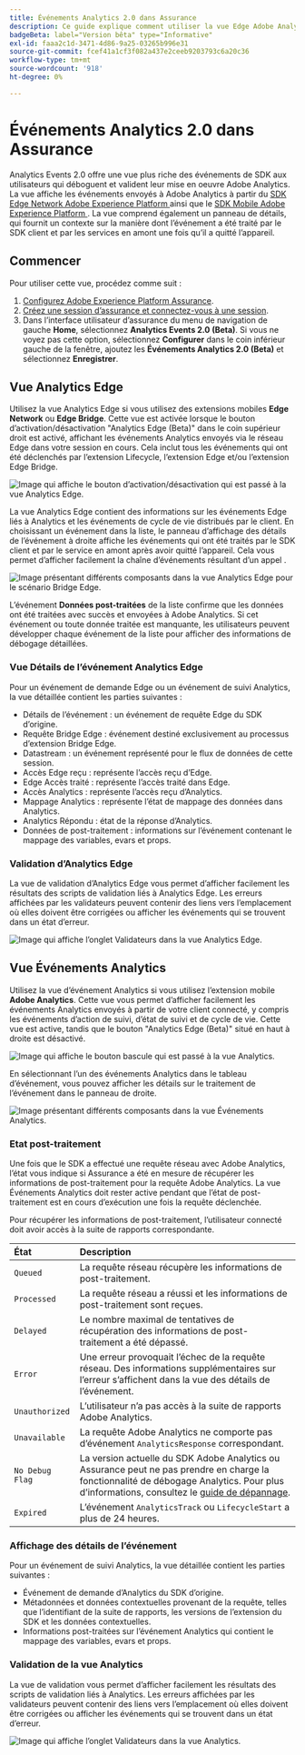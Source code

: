 ```yaml
---
title: Événements Analytics 2.0 dans Assurance
description: Ce guide explique comment utiliser la vue Edge Adobe Analytics et Analytics avec Adobe Experience Platform Assurance.
badgeBeta: label="Version bêta" type="Informative"
exl-id: faaa2c1d-3471-4d86-9a25-03265b996e31
source-git-commit: fcef41a1cf3f082a437e2ceeb9203793c6a20c36
workflow-type: tm+mt
source-wordcount: '918'
ht-degree: 0%

---
```


# Événements Analytics 2.0 dans Assurance

Analytics Events 2.0 offre une vue plus riche des événements de SDK aux utilisateurs qui déboguent et valident leur mise en oeuvre Adobe Analytics. La vue affiche les événements envoyés à Adobe Analytics à partir du [ SDK Edge Network Adobe Experience Platform ](https://developer.adobe.com/client-sdks/edge/edge-network/) ainsi que le [ SDK Mobile Adobe Experience Platform ](https://developer.adobe.com/client-sdks/solution/adobe-analytics/). La vue comprend également un panneau de détails, qui fournit un contexte sur la manière dont l’événement a été traité par le SDK client et par les services en amont une fois qu’il a quitté l’appareil.

## Commencer

Pour utiliser cette vue, procédez comme suit :

1. [Configurez Adobe Experience Platform Assurance](../tutorials/implement-assurance.md).
2. [Créez une session d’assurance et connectez-vous à une session](../tutorials/using-assurance.md).
3. Dans l’interface utilisateur d’assurance du menu de navigation de gauche **Home**, sélectionnez **Analytics Events 2.0 (Beta)**. Si vous ne voyez pas cette option, sélectionnez **Configurer** dans le coin inférieur gauche de la fenêtre, ajoutez les **Événements Analytics 2.0 (Beta)** et sélectionnez **Enregistrer**.

## Vue Analytics Edge

Utilisez la vue Analytics Edge si vous utilisez des extensions mobiles **Edge Network** ou **Edge Bridge**. Cette vue est activée lorsque le bouton d’activation/désactivation &quot;Analytics Edge (Beta)&quot; dans le coin supérieur droit est activé, affichant les événements Analytics envoyés via le réseau Edge dans votre session en cours. Cela inclut tous les événements qui ont été déclenchés par l’extension Lifecycle, l’extension Edge et/ou l’extension Edge Bridge.

![Image qui affiche le bouton d’activation/désactivation qui est passé à la vue Analytics Edge.](./images/adobe-analytics-edge/edge-analytics-view-toggle.png)

La vue Analytics Edge contient des informations sur les événements Edge liés à Analytics et les événements de cycle de vie distribués par le client. En choisissant un événement dans la liste, le panneau d’affichage des détails de l’événement à droite affiche les événements qui ont été traités par le SDK client et par le service en amont après avoir quitté l’appareil. Cela vous permet d’afficher facilement la chaîne d’événements résultant d’un appel .

![Image présentant différents composants dans la vue Analytics Edge pour le scénario Bridge Edge.](./images/adobe-analytics-edge/edgebridge-analytics-events.png)

L’événement **Données post-traitées** de la liste confirme que les données ont été traitées avec succès et envoyées à Adobe Analytics. Si cet événement ou toute donnée traitée est manquante, les utilisateurs peuvent développer chaque événement de la liste pour afficher des informations de débogage détaillées.

### Vue Détails de l’événement Analytics Edge

Pour un événement de demande Edge ou un événement de suivi Analytics, la vue détaillée contient les parties suivantes :

* Détails de l’événement : un événement de requête Edge du SDK d’origine.
* Requête Bridge Edge : événement destiné exclusivement au processus d’extension Bridge Edge.
* Datastream : un événement représenté pour le flux de données de cette session.
* Accès Edge reçu : représente l’accès reçu d’Edge.
* Edge Accès traité : représente l’accès traité dans Edge.
* Accès Analytics : représente l’accès reçu d’Analytics.
* Mappage Analytics : représente l’état de mappage des données dans Analytics.
* Analytics Répondu : état de la réponse d’Analytics.
* Données de post-traitement : informations sur l’événement contenant le mappage des variables, evars et props.

### Validation d’Analytics Edge

La vue de validation d’Analytics Edge vous permet d’afficher facilement les résultats des scripts de validation liés à Analytics Edge. Les erreurs affichées par les validateurs peuvent contenir des liens vers l’emplacement où elles doivent être corrigées ou afficher les événements qui se trouvent dans un état d’erreur.

![Image qui affiche l’onglet Validateurs dans la vue Analytics Edge.](./images/adobe-analytics-edge/edge-analytics-validation-view.png)

## Vue Événements Analytics

Utilisez la vue d’événement Analytics si vous utilisez l’extension mobile **Adobe Analytics**. Cette vue vous permet d’afficher facilement les événements Analytics envoyés à partir de votre client connecté, y compris les événements d’action de suivi, d’état de suivi et de cycle de vie. Cette vue est active, tandis que le bouton &quot;Analytics Edge (Beta)&quot; situé en haut à droite est désactivé.

![Image qui affiche le bouton bascule qui est passé à la vue Analytics.](./images/adobe-analytics-edge/direct-analytics-view-toggle-button.png)

En sélectionnant l’un des événements Analytics dans le tableau d’événement, vous pouvez afficher les détails sur le traitement de l’événement dans le panneau de droite.

![Image présentant différents composants dans la vue Événements Analytics.](./images/adobe-analytics-edge/analytics-events.png)

### Etat post-traitement

Une fois que le SDK a effectué une requête réseau avec Adobe Analytics, l’état vous indique si Assurance a été en mesure de récupérer les informations de post-traitement pour la requête Adobe Analytics. La vue Événements Analytics doit rester active pendant que l’état de post-traitement est en cours d’exécution une fois la requête déclenchée.

Pour récupérer les informations de post-traitement, l’utilisateur connecté doit avoir accès à la suite de rapports correspondante.

| État | Description |
| :----- | :---------- |
| `Queued` | La requête réseau récupère les informations de post-traitement. |
| `Processed` | La requête réseau a réussi et les informations de post-traitement sont reçues. |
| `Delayed` | Le nombre maximal de tentatives de récupération des informations de post-traitement a été dépassé. |
| `Error` | Une erreur provoquait l’échec de la requête réseau. Des informations supplémentaires sur l’erreur s’affichent dans la vue des détails de l’événement. |
| `Unauthorized` | L’utilisateur n’a pas accès à la suite de rapports Adobe Analytics. |
| `Unavailable` | La requête Adobe Analytics ne comporte pas d’événement `AnalyticsResponse` correspondant. |
| `No Debug Flag` | La version actuelle du SDK Adobe Analytics ou Assurance peut ne pas prendre en charge la fonctionnalité de débogage Analytics. Pour plus d’informations, consultez le [guide de dépannage](../troubleshooting.md). |
| `Expired` | L’événement `AnalyticsTrack` ou `LifecycleStart` a plus de 24 heures. |

### Affichage des détails de l’événement

Pour un événement de suivi Analytics, la vue détaillée contient les parties suivantes :

* Événement de demande d’Analytics du SDK d’origine.
* Métadonnées et données contextuelles provenant de la requête, telles que l’identifiant de la suite de rapports, les versions de l’extension du SDK et les données contextuelles.
* Informations post-traitées sur l’événement Analytics qui contient le mappage des variables, evars et props.

### Validation de la vue Analytics

La vue de validation vous permet d’afficher facilement les résultats des scripts de validation liés à Analytics. Les erreurs affichées par les validateurs peuvent contenir des liens vers l’emplacement où elles doivent être corrigées ou afficher les événements qui se trouvent dans un état d’erreur.

![Image qui affiche l’onglet Validateurs dans la vue Analytics.](./images/adobe-analytics-edge/analytics-validation-view.png)